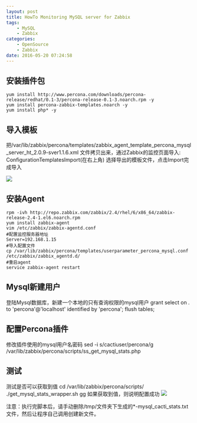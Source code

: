```yaml
---
layout: post
title: HowTo Monitoring MySQL server for Zabbix
tags: 
    - MySQL
    - Zabbix
categories: 
    - OpenSource
    - Zabbix
date: 2016-05-20 07:24:58
---
```


## 安装插件包
```
yum install http://www.percona.com/downloads/percona-release/redhat/0.1-3/percona-release-0.1-3.noarch.rpm -y
yum install percona-zabbix-templates.noarch -y
yum install php* -y
```

## 导入模板

把/var/lib/zabbix/percona/templates/zabbix_agent_template_percona_mysql_server_ht_2.0.9-sver1.1.6.xml 文件拷贝出来，通过Zabbix的监控页面导入:
ConfigurationTemplatesImport(在右上角)
选择导出的模板文件，点击Import完成导入

![](http://samzong.oss-cn-shenzhen.aliyuncs.com/2016/05/zabbix-mysql01.png)

## 安装Agent
```
rpm -ivh http://repo.zabbix.com/zabbix/2.4/rhel/6/x86_64/zabbix-release-2.4-1.el6.noarch.rpm
yum install zabbix-agent
vim /etc/zabbix/zabbix-agentd.conf
#配置监控服务器地址
Server=192.168.1.15
#导入配置文件
cp /var/lib/zabbix/percona/templates/userparameter_percona_mysql.conf /etc/zabbix/zabbix_agentd.d/
#重启agent
service zabbix-agent restart

```

## Mysql新建用户

登陆Mysql数据库，新建一个本地的只有查询权限的mysql用户
grant select on *.* to 'percona'@'localhost' identified by 'percona';
flush tables;


## 配置Percona插件
修改插件使用的mysql用户名密码
sed -i s/cactiuser/percona/g /var/lib/zabbix/percona/scripts/ss_get_mysql_stats.php


## 测试
测试是否可以获取到值
cd /var/lib/zabbix/percona/scripts/
./get_mysql_stats_wrapper.sh gg
如果获取到值，则说明配置成功
![](http://samzong.oss-cn-shenzhen.aliyuncs.com/2016/05/zabbix-mysql02.png)

注意：执行完脚本后，请手动删除/tmp/文件夹下生成的*-mysql_cacti_stats.txt文件，然后让程序自己调用创建新文件。
